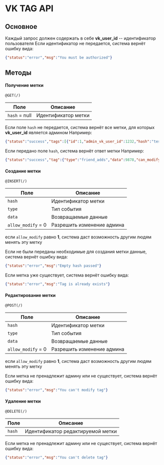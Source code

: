 **VK TAG API**
=============

Основное
---------------
Каждый запрос должен содержать в себе **vk_user_id** -- идентификатор пользователя
Если идентификатор не передается, система вернёт ошибку вида: 
```json
{"status":"error","msg":"You must be authorized"}
```

Методы
-------------

#### <i class="icon-folder-open"></i> Получение метки

`@GET(/)`

Поле           | Описание
-------------- | -------------------------
`hash` = null     | Идентификатор метки

Если поле `hash` не передается, система вернёт все метки, для которых **vk_user_id** является админом
Например:
```json
{"status":"success","tags":[{"id":1,"admin_vk_user_id":1232,"hash":"test_1","type":"friend_add","data":9878,"title":"Название тестовой метки"}]}
```
Если передано поле `hash`, система вернёт ответ метки
Например:
```json
{"status":"success","tag":{"type":"friend_adds","data":9878,"can_modify":true}}
```

#### <i class="icon-file"></i> Создание метки

`@INSERT(/)`

Поле               | Описание
------------------ | -------------------------
`hash`             | Идентификатор метки
`type`             | Тип события
`data`             | Возвращаемые данные
`allow_modify` = 0 | Разрешить изменение админа

если `allow_modify` равно **1**,  система даст возможность другим людям менять эту метку

Если не были переданы необходимые для создания метки данные, система вернёт ошибку вида: 
```json
{"status":"error","msg":"Empty hash passed"}
```
Если метка уже существует, система вернёт ошибку вида: 
```json
{"status":"error","msg":"Tag is already exists"}
```

#### <i class="icon-pencil"></i> Редактирование метки

`@POST(/)`

Поле               | Описание
------------------ | -------------------------
`hash`             | Идентификатор метки
`type`             | Тип события
`data`             | Возвращаемые данные
`allow_modify` = 0 | Разрешить изменение админа

если `allow_modify` равно **1**,  система даст возможность другим людям менять эту метку

Если метка не пренадлежит админу или не существует, система вернёт ошибку вида: 
```json
{"status":"error","msg":"You can't modify tag"}
```

#### <i class="icon-trash"></i> Удаление метки

`@DELETE(/)`

Поле           | Описание
-------------- | -------------------------
`hash`         | Идентификатор редактируемой метки

Если метка не пренадлежит админу или не существует, система вернёт ошибку вида: 
```json
{"status":"error","msg":"You can't delete tag"}
```
